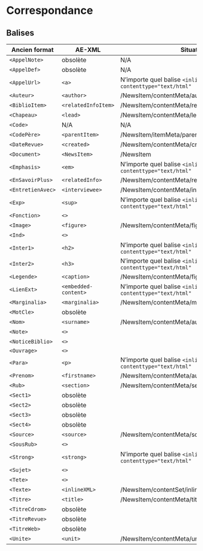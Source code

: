 # Correspondance

## Balises

Ancien format | AE-XML | Situation |  HTML5 
-|-|-|-
`<AppelNote>`|obsolète|N/A|
`<AppelDef>`|obsolète|N/A| 
`<AppelUrl>`|`<a>`|N’importe quel balise `<inlineXML>` avec `contenttype="text/html"`|[Oui](https://developer.mozilla.org/fr/docs/Web/HTML/Element/a)
`<Auteur>`|`<author>`|/NewsItem/contentMeta/author|Non
`<BiblioItem>`|`<relatedInfoItem>`|/NewsItem/contentMeta/relatedInfo/relatedInfoItem|Non
`<Chapeau>`|`<lead>`|/NewsItem/contentMeta/lead|Non
`<Code>`|N/A|N/A|Non
`<CodePère>`|`<parentItem>`|/NewsItem/itemMeta/parentItem|Non
`<DateRevue>`|`<created>`|/NewsItem/contentMeta/created|Non
`<Document>`|`<NewsItem>`|/NewsItem|Non
`<Emphasis>`|`<em>`|N’importe quel balise `<inlineXML>` avec `contenttype="text/html"`|[Oui](https://developer.mozilla.org/fr/docs/Web/HTML/Element/em)
`<EnSavoirPlus>`|`<relatedInfo>`|/NewsItem/contentMeta/relatedInfo|Non
`<EntretienAvec>`|`<interviewee>`|/NewsItem/contentMeta/interviewee|Non
`<Exp>`|`<sup>`|N’importe quel balise `<inlineXML>` avec `contenttype="text/html"`|[Oui](https://developer.mozilla.org/fr/docs/Web/HTML/Element/sup)
`<Fonction>`|`<>`||Non
`<Image>`|`<figure>`|/NewsItem/contentMeta/figure|Non
`<Ind>`|`<>`||Non
`<Inter1>`|`<h2>`|N’importe quel balise `<inlineXML>` avec `contenttype="text/html"`|[Oui](https://developer.mozilla.org/fr/docs/Web/HTML/Element/Heading_Elements)
`<Inter2>`|`<h3>`|N’importe quel balise `<inlineXML>` avec `contenttype="text/html"`|[Oui](https://developer.mozilla.org/fr/docs/Web/HTML/Element/Heading_Elements)
`<Legende>`|`<caption>`|/NewsItem/contentMeta/figure/caption|Non
`<LienExt>`|`<embedded-content>`|N’importe quel balise `<inlineXML>` avec `contenttype="text/html"`|Non
`<Marginalia>`|`<marginalia>`|/NewsItem/contentMeta/marginalia|Non
`<MotCle>`|obsolète||
`<Nom>`|`<surname>`|/NewsItem/contentMeta/author/surname|Non
`<Note>`|`<>`||Non
`<NoticeBiblio>`|`<>`||Non
`<Ouvrage>`|`<>`||
`<Para>`|`<p>`|N’importe quel balise `<inlineXML>` avec `contenttype="text/html"`|[Oui](https://developer.mozilla.org/fr/docs/Web/HTML/Element/p)
`<Prenom>`|`<firstname>`|/NewsItem/contentMeta/author/firstname|Non
`<Rub>`|`<section>`|/NewsItem/contentMeta/section|Non
`<Sect1>`|obsolète||Non
`<Sect2>`|obsolète||Non
`<Sect3>`|obsolète||Non
`<Sect4>`|obsolète||Non
`<Source>`|`<source>`|/NewsItem/contentMeta/source|Non
`<SousRub>`|`<>`||Non
`<Strong>`|`<strong>`|N’importe quel balise `<inlineXML>` avec `contenttype="text/html"`|[Oui](https://developer.mozilla.org/fr/docs/Web/HTML/Element/strong)
`<Sujet>`|`<>`||Non
`<Tete>`|`<>`||Non
`<Texte>`|`<inlineXML>`|/NewsItem/contentSet/inlineXML|Non
`<Titre>`|`<title>`|/NewsItem/contentMeta/title|Non
`<TitreCdrom>`|obsolète||Non
`<TitreRevue>`|obsolète||Non
`<TitreWeb>`|obsolète||Non
`<Unite>`|`<unit>`|/NewsItem/contentMeta/unit|Non


